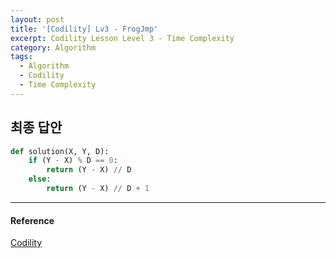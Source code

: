```yaml
---
layout: post
title: '[Codility] Lv3 - FrogJmp'
excerpt: Codility Lesson Level 3 - Time Complexity
category: Algorithm
tags:
  - Algorithm
  - Codility
  - Time Complexity
---
```


## 최종 답안

```py
def solution(X, Y, D):
    if (Y - X) % D == 0:
        return (Y - X) // D
    else:
        return (Y - X) // D + 1
```

- - -

#### Reference

[Codility](https://app.codility.com/programmers/lessons/3-time_complexity/frog_jmp/)